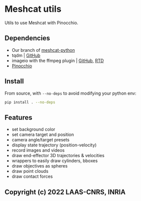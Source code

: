 # Meshcat utils

Utils to use Meshcat with Pinocchio.

## Dependencies

* Our branch of [meshcat-python](https://github.com/inria-paris-robotic-lab/meshcat-python)
* tqdm | [GitHub](https://github.com/tqdm/tqdm)
* imageio with the ffmpeg plugin | [GitHub](https://github.com/imageio/imageio), [RTD](https://imageio.readthedocs.io/en/latest/)
* [Pinocchio](https://github.com/stack-of-tasks/pinocchio/)

## Install

From source, with `--no-deps` to avoid modifying your python env:

```bash
pip install . --no-deps
```

## Features

* set background color
* set camera target and position
* camera angle/target presets
* display state trajectory (position-velocity)
* record images and videos
* draw end-effector 3D trajectories & velocities
* wrappers to easily draw cylinders, bboxes
* draw objectives as spheres
* draw point clouds
* draw contact forces

## Copyright (c) 2022 LAAS-CNRS, INRIA
